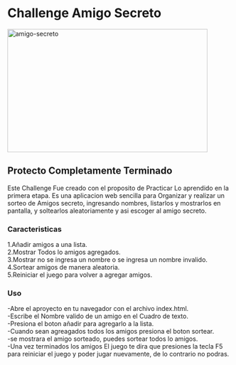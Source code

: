 <h1 aling="Center"> Challenge Amigo Secreto </h1>
<img width="450" height="277" alt="amigo-secreto" src="https://github.com/user-attachments/assets/fe438b93-ba6f-4e04-9a17-43cfc65a276d" />

<h2><b>Protecto Completamente Terminado</b></h2>

<p>Este Challenge Fue creado con el proposito de Practicar Lo aprendido en la primera etapa. 
Es una aplicacion web sencilla para Organizar y realizar un sorteo de Amigos secreto, ingresando nombres, listarlos y mostrarlos en pantalla, y soltearlos aleatoriamente y asi escoger al amigo secreto.</p>

<h3><b>Caracteristicas</b></h3>
<p>
1.Añadir amigos a una lista.<br>
2.Mostrar Todos lo amigos agregados.<br>
3.Mostrar no se ingresa un nombre o se ingresa un nombre invalido.<br>
4.Sortear amigos de manera aleatoria.<br>
5.Reiniciar el juego para volver a agregar amigos.<br></p>

<h3><b>Uso</b></h3>
<p>
-Abre el aproyecto en tu navegador con el archivo index.html.<br>
-Escribe el Nombre valido de un amigo en el Cuadro de texto.<br>
-Presiona el boton añadir para agregarlo a la lista.<br>
-Cuando sean agreagados todos los amigos presiona el boton sortear.<br>
-se mostrara el amigo sorteado, puedes sortear todos lo amigos.<br>
-Una vez terminados los amigos El juego te dira que presiones la tecla F5 para reiniciar el juego
y poder jugar nuevamente, de lo contrario no podras.<br>
</p>
